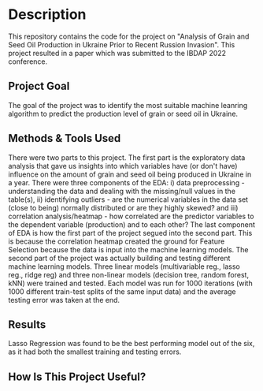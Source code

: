 # Description

This repository contains the code for the project on "Analysis of Grain and Seed Oil Production in Ukraine Prior to Recent Russion Invasion". This project
resulted in a paper which was submitted to the IBDAP 2022 conference.

## Project Goal

The goal of the project was to identify the most suitable machine leanring algorithm to predict the production level of grain or seed oil in Ukraine.

## Methods & Tools Used

There were two parts to this project. The first part is the exploratory data analysis that gave us insights into which variables have (or don't have) influence on the amount of grain and seed oil being produced in Ukraine in a year. There were three components of the EDA: i) data preprocessing - understanding the data and dealing with the missing/null values in the table(s), ii) identifying outliers - are the numerical variables in the data set (close to being) normally distributed or are they highly skewed? and iii) correlation analysis/heatmap - how correlated are the predictor variables to the dependent variable (production) and to each other? The last component of EDA is how the first part of the project segued into the second part. This is because the correlation heatmap created the ground for Feature Selection because the data is input into the machine learning models. The second part of the project was actually building and testing different machine learning models. Three linear models (multivariable reg., lasso reg., ridge reg) and three non-linear models (decision tree, random forest, kNN) were trained and tested. Each model was run for 1000 iterations (with 1000 different train-test splits of the same input data) and the average testing error was taken at the end.

## Results

Lasso Regression was found to be the best performing model out of the six, as it had both the smallest training and testing errors. 

## How Is This Project Useful?
